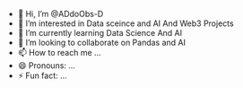 - 👋 Hi, I’m @ADdoObs-D
- 👀 I’m interested in Data sceince and AI And Web3 Projects
- 🌱 I’m currently learning Data Science And AI
- 💞️ I’m looking to collaborate on Pandas and AI 
- 📫 How to reach me ... 
- 😄 Pronouns: ...
- ⚡ Fun fact: ...

<!---
ADdoObs-D/ADdoObs-D is a ✨ special ✨ repository because its `README.md` (this file) appears on your GitHub profile.
You can click the Preview link to take a look at your changes.
--->
